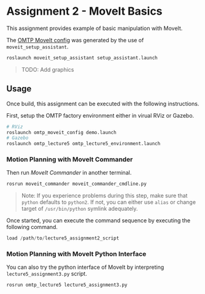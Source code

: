 # Assignment 2 - MoveIt Basics

This assignment provides example of basic manipulation with MoveIt.

The [OMTP MoveIt config](omtp_moveit_config/) was generated by the use of `moveit_setup_assistant`.
```bash
roslaunch moveit_setup_assistant setup_assistant.launch
```

> TODO: Add graphics

## Usage
Once build, this assignment can be executed with the following instructions.

First, setup the OMTP factory environment either in virual RViz or Gazebo.
```bash
# RViz
roslaunch omtp_moveit_config demo.launch
# Gazebo
roslaunch omtp_lecture5 omtp_lecture5_environment.launch
```

### Motion Planning with MoveIt Commander
Then run *MoveIt Commander* in another terminal.
```bash
rosrun moveit_commander moveit_commander_cmdline.py
```
> Note: If you experience problems during this step, make sure that `python` defaults to `python2`. If not, you can either use `alias` or change target of `/usr/bin/python` symlink adequately.

Once started, you can execute the command sequence by executing the following command.
```python
load /path/to/lecture5_assignment2_script
```

### Motion Planning with MoveIt Python Interface
You can also try the python interface of MoveIt by interpreting `lecture5_assignment3.py` script.
```bash
rosrun omtp_lecture5 lecture5_assignment3.py
```
